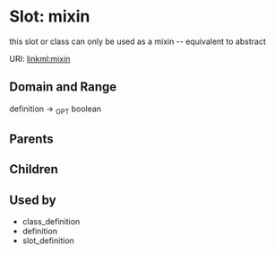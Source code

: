 
# Slot: mixin


this slot or class can only be used as a mixin -- equivalent to abstract

URI: [linkml:mixin](https://w3id.org/linkml/mixin)


## Domain and Range

definition ->  <sub>OPT</sub>
 boolean

## Parents


## Children


## Used by

 * class_definition
 * definition
 * slot_definition
